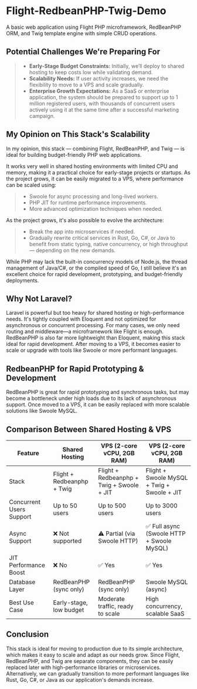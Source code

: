 # Flight-RedbeanPHP-Twig-Demo
A basic web application using Flight PHP microframework, RedBeanPHP ORM, and Twig template engine with simple CRUD operations.

## Potential Challenges We're Preparing For
> - **Early-Stage Budget Constraints:** Initially, we’ll deploy to shared hosting to keep costs low while validating demand.
> - **Scalability Needs:** If user activity increases, we need the flexibility to move to a VPS and scale gradually.
> - **Enterprise Growth Expectations:** As a SaaS or enterprise application, the system should be prepared to support up to 1 million registered users, with thousands of concurrent users actively using it at the same time after a successful marketing campaign.

## My Opinion on This Stack's Scalability
In my opinion, this stack — combining Flight, RedBeanPHP, and Twig — is ideal for building budget-friendly PHP web applications.

It works very well in shared hosting environments with limited CPU and memory, making it a practical choice for early-stage projects or startups. As the project grows, it can be easily migrated to a VPS, where performance can be scaled using:
> - Swoole for async processing and long-lived workers.
> - PHP JIT for runtime performance improvements.
> - More advanced optimization techniques when needed.

As the project grows, it's also possible to evolve the architecture:
> - Break the app into microservices if needed.
> - Gradually rewrite critical services in Rust, Go, C#, or Java to benefit from static typing, native concurrency, or high throughput — depending on the new demands.

While PHP may lack the built-in concurrency models of Node.js, the thread management of Java/C#, or the compiled speed of Go, I still believe it's an excellent choice for rapid development, prototyping, and budget-friendly deployments.

## Why Not Laravel?
Laravel is powerful but too heavy for shared hosting or high-performance needs. It's tightly coupled with Eloquent and not optimized for asynchronous or concurrent processing. For many cases, we only need routing and middleware—a microframework like Flight is enough. RedBeanPHP is also far more lightweight than Eloquent, making this stack ideal for rapid development. After moving to a VPS, it becomes easier to scale or upgrade with tools like Swoole or more performant languages.

## RedbeanPHP for Rapid Prototyping & Development
RedBeanPHP is great for rapid prototyping and synchronous tasks, but may become a bottleneck under high loads due to its lack of asynchronous support. Once moved to a VPS, it can be easily replaced with more scalable solutions like Swoole MySQL.

## Comparison Between Shared Hosting & VPS
| Feature                  | Shared Hosting          | VPS (2-core vCPU, 2GB RAM)       | VPS (2-core vCPU, 2GB RAM)      |
| ------------------------ | ----------------------- | -------------------------------- | ------------------------------- |
| Stack                    | Flight + Redbeanphp + Twig | Flight + Redbeanphp + Twig + Swoole + JIT | Flight + Swoole MySQL + Twig + Swoole + JIT |
| Concurrent Users Support | Up to 50 users          | Up to 500 users                  | Up to 3000 users                |
| Async Support            | ❌ Not supported         | ⚠️ Partial (via Swoole HTTP)     | ✅ Full async (Swoole HTTP + Swoole MySQL)   |
| JIT Performance Boost    | ❌ No                    | ✅ Yes                            | ✅ Yes                           |
| Database Layer           | RedBeanPHP (sync only)  | RedBeanPHP (sync only)           | Swoole MySQL (async)            |
| Best Use Case            | Early-stage, low budget | Moderate traffic, ready to scale | High concurrency, scalable SaaS |

## Conclusion
This stack is ideal for moving to production due to its simple architecture, which makes it easy to scale and adapt as our needs grow. Since Flight, RedBeanPHP, and Twig are separate components, they can be easily replaced later with high-performance libraries or microservices. Alternatively, we can gradually transition to more performant languages like Rust, Go, C#, or Java as our application's demands increase.
